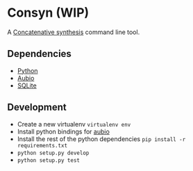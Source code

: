 # Consyn (WIP)

A [Concatenative synthesis](http://en.wikipedia.org/wiki/Concatenative_synthesis)
command line tool.

## Dependencies

* [Python](https://python.org/)
* [Aubio](http://aubio.org/)
* [SQLite](https://sqlite.org/)

## Development

* Create a new virtualenv ``virtualenv env``
* Install python bindings for [aubio](https://github.com/piem/aubio/blob/master/python/README)
* Install the rest of the python dependencies ``pip install -r requirements.txt``
* ``python setup.py develop``
* ``python setup.py test``
